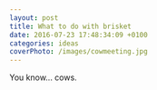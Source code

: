 ```yaml
---
layout: post
title: What to do with brisket
date: 2016-07-23 17:48:34:09 +0100
categories: ideas
coverPhoto: /images/cowmeeting.jpg
---
```


You know... cows.
